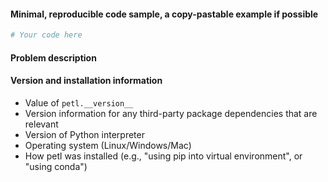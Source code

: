 <!--
For bug reports, please follow the template below. For enhancement proposals, feel free
to use whatever template makes sense.
-->

#### Minimal, reproducible code sample, a copy-pastable example if possible

```python
# Your code here

```

#### Problem description

<!-- 
Explain why the current behavior is a problem, what the expected output/behaviour 
is, and why the expected output/behaviour is a better solution.
-->

#### Version and installation information

<!--
Please provide the following:
-->

* Value of ``petl.__version__``
* Version information for any third-party package dependencies that are relevant
* Version of Python interpreter
* Operating system (Linux/Windows/Mac)
* How petl was installed (e.g., "using pip into virtual environment", or "using conda")

<!--
Also, if you think it might be relevant, please provide the output from ``pip freeze`` or
``conda env export`` depending on which was used to install petl.

Thanks!
-->
